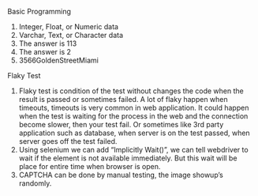 Basic Programming
1.	Integer, Float, or Numeric data
2.	Varchar, Text, or Character data
3.	The answer is 113
4.	The answer is 2
5.	3566GoldenStreetMiami

Flaky Test
1.	Flaky test is condition of the test without changes the code when the result is passed or sometimes failed. A lot of flaky happen when timeouts, timeouts is very common in web application. It could happen when the test is waiting for the process in the web and the connection become slower, then your test fail. Or sometimes like 3rd party application such as database, when server is on the test passed, when server goes off the test failed.
2.	Using selenium we can add “Implicitly Wait()”, we can tell webdriver to wait if the element is not available immediately. But this wait will be place for entire time when browser is open.
3.	CAPTCHA can be done by manual testing, the image showup’s randomly.

